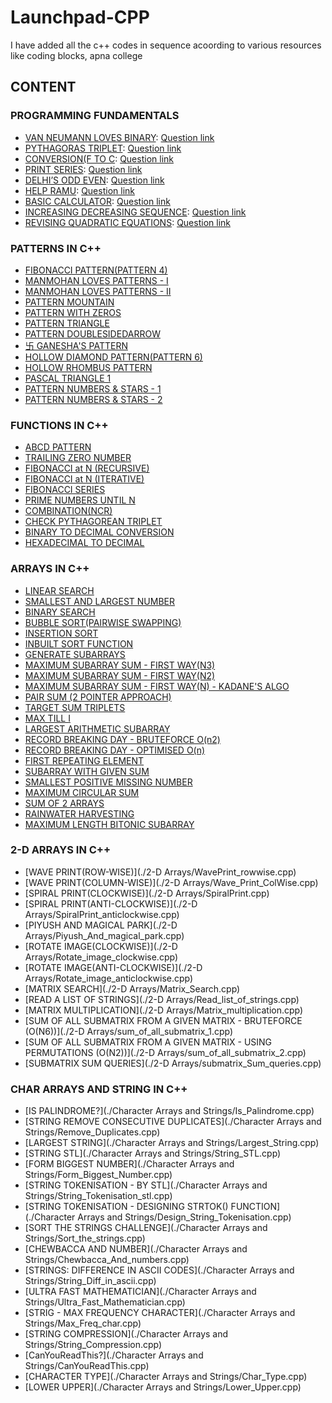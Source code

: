 # Launchpad-CPP
I have added all the c++ codes in sequence acoording to various resources like coding blocks, apna college

## CONTENT

### PROGRAMMING FUNDAMENTALS
* [VAN NEUMANN LOVES BINARY](./Fundamentals/Van_Neumann_loves_Binary.cpp): [Question link](https://hack.codingblocks.com/app/contests/1030/219/problem)
* [PYTHAGORAS TRIPLET](./Fundamentals/pythagoras_triplet.cpp): [Question link](https://hack.codingblocks.com/app/contests/1030/107/problem)
* [CONVERSION(F TO C](./Fundamentals/Conversion_F_to_C.cpp): [Question link](https://hack.codingblocks.com/app/contests/1030/560/problem)
* [PRINT SERIES](./Fundamentals/Print_Series.cpp): [Question link](https://hack.codingblocks.com/app/contests/1030/201/problem)
* [DELHI’S ODD EVEN](./Fundamentals/Delhi_Odd_Even.cpp): [Question link](https://hack.codingblocks.com/app/contests/1030/853/problem)
* [HELP RAMU](./Fundamentals/Help_Ramu.cpp): [Question link](https://hack.codingblocks.com/app/contests/1030/1089/problem)
* [BASIC CALCULATOR](./Fundamentals/Basic_Calculator.cpp): [Question link](https://hack.codingblocks.com/app/contests/1030/461/problem)
* [INCREASING DECREASING SEQUENCE](./Fundamentals/Increasing_Decreasing.cpp): [Question link](https://hack.codingblocks.com/app/practice/1/1314/problem)
* [REVISING QUADRATIC EQUATIONS](./Fundamentals/Revising_Quadratic_Equations.cpp): [Question link](https://hack.codingblocks.com/app/practice/3/1320/problem)


### PATTERNS IN C++
* [FIBONACCI PATTERN(PATTERN 4)](./Patterns/Fibonacci_Pattern_Pattern4.cpp)
* [MANMOHAN LOVES PATTERNS - I](./Patterns/Manmohan_Loves_Patterns1.cpp)
* [MANMOHAN LOVES PATTERNS - II](./Patterns/Manmohan_Loves_Patterns2.cpp)
* [PATTERN MOUNTAIN](./Patterns/Patterns_Mountain.cpp)
* [PATTERN WITH ZEROS](./Patterns/Pattern_with_Zeroes.cpp)
* [PATTERN TRIANGLE](./Patterns/Pattern_triangle.cpp)
* [PATTERN DOUBLESIDEDARROW](./Patterns/Pattern_DoubleSidedArrow.cpp)
* [卐 GANESHA'S PATTERN](./Patterns/Ganesha_Pattern.cpp)
* [HOLLOW DIAMOND PATTERN(PATTERN 6)](./Patterns/Hollow_Diamond_Pattern.cpp)
* [HOLLOW RHOMBUS PATTERN](./Patterns/Hollow_Rhombus_Pattern.cpp)
* [PASCAL TRIANGLE 1](./Patterns/Pascal_Triangle_1.cpp)
* [PATTERN NUMBERS & STARS - 1](./Patterns/Pascal_Number_&_Stars_1.cpp)
* [PATTERN NUMBERS & STARS - 2](./Patterns/Pascal_Number_&_Stars_2.cpp)

### FUNCTIONS IN C++
* [ABCD PATTERN](./Functions/ABCD_Pattern.cpp)
* [TRAILING ZERO NUMBER](./Functions/Trailing_zeroes.cpp)
* [FIBONACCI at N (RECURSIVE)](./Functions/Recursive_Fibonacci.cpp)
* [FIBONACCI at N (ITERATIVE)](./Functions/Iterative_Fibonacci.cpp)
* [FIBONACCI SERIES](./Functions/Fibonacci_Series_N.cpp)
* [PRIME NUMBERS UNTIL N](./Functions/Prime_Nos_until_N.cpp)
* [COMBINATION(NCR)](./Functions/nCr.cpp)
* [CHECK PYTHAGOREAN TRIPLET](./Functions/pythogoreantriplet.cpp)
* [BINARY TO DECIMAL CONVERSION](./Functions/Binary_to_Decimal.cpp)
* [HEXADECIMAL TO DECIMAL](./Functions/Hexadecimal_to_Decimal.cpp)

### ARRAYS IN C++
* [LINEAR SEARCH](./Arrays/Linear_Search.cpp)
* [SMALLEST AND LARGEST NUMBER](./Arrays/Smallest_and_Largest_Number.cpp)
* [BINARY SEARCH](./Arrays/Binary_Search.cpp)
* [BUBBLE SORT(PAIRWISE SWAPPING)](./Arrays/Bubble_sort.cpp)
* [INSERTION SORT](./Arrays/Insertion_sort.cpp)
* [INBUILT SORT FUNCTION ](./Arrays/Inbuilt_sort.cpp)
* [GENERATE SUBARRAYS](./Arrays/Print_Subarrays.cpp)
* [MAXIMUM SUBARRAY SUM -  FIRST WAY(N3)](./Arrays/Max_Subarray_sum_1.cpp)
* [MAXIMUM SUBARRAY SUM -  FIRST WAY(N2)](./Arrays/Max_Subarray_sum_2.cpp)
* [MAXIMUM SUBARRAY SUM -  FIRST WAY(N) - KADANE'S ALGO](./Arrays/Max_Subarray_sum_3_Kadane.cpp)
* [PAIR SUM (2 POINTER APPROACH)](./Arrays/Pair_sum_2_Pointer.cpp)
* [TARGET SUM TRIPLETS](./Arrays/Triplet_sum_2_Pointer.cpp)
* [MAX TILL I](./Arrays/Max_Till_I.cpp)
* [LARGEST ARITHMETIC SUBARRAY](./Arrays/.cpp)
* [RECORD BREAKING DAY - BRUTEFORCE O(n2)](./Arrays/Record_Breaking_Day_Bruteforce.cpp)
* [RECORD BREAKING DAY - OPTIMISED O(n)](./Arrays/Record_Breaking_Day_Optimised.cpp)
* [FIRST REPEATING ELEMENT](./Arrays/First_Repeating_Element.cpp)
* [SUBARRAY WITH GIVEN SUM](./Arrays/Subarray_with_given_sum.cpp)
* [SMALLEST POSITIVE MISSING NUMBER](./Arrays/Smallest_Positive_Missing_Number.cpp)
* [MAXIMUM CIRCULAR SUM](./Arrays/Maximum_Circular_Sum.cpp)
* [SUM OF 2 ARRAYS](./Arrays/Sum_Of_2_Arrays.cpp)
* [RAINWATER HARVESTING](./Arrays/Rainwater_Harvesting.cpp)
* [MAXIMUM LENGTH BITONIC SUBARRAY](./Arrays/Max_Length_Bitonic_Subarrays.cpp)

### 2-D ARRAYS IN C++
* [WAVE PRINT(ROW-WISE)](./2-D Arrays/WavePrint_rowwise.cpp)
* [WAVE PRINT(COLUMN-WISE)](./2-D Arrays/Wave_Print_ColWise.cpp)
* [SPIRAL PRINT(CLOCKWISE)](./2-D Arrays/SpiralPrint.cpp)
* [SPIRAL PRINT(ANTI-CLOCKWISE)](./2-D Arrays/SpiralPrint_anticlockwise.cpp)
* [PIYUSH AND MAGICAL PARK](./2-D Arrays/Piyush_And_magical_park.cpp)
* [ROTATE IMAGE(CLOCKWISE)](./2-D Arrays/Rotate_image_clockwise.cpp)
* [ROTATE IMAGE(ANTI-CLOCKWISE)](./2-D Arrays/Rotate_image_anticlockwise.cpp)
* [MATRIX SEARCH](./2-D Arrays/Matrix_Search.cpp)
* [READ A LIST OF STRINGS](./2-D Arrays/Read_list_of_strings.cpp)
* [MATRIX MULTIPLICATION](./2-D Arrays/Matrix_multiplication.cpp)
* [SUM OF ALL SUBMATRIX FROM A GIVEN MATRIX - BRUTEFORCE (O(N6))](./2-D Arrays/sum_of_all_submatrix_1.cpp)
* [SUM OF ALL SUBMATRIX FROM A GIVEN MATRIX - USING PERMUTATIONS (O(N2))](./2-D Arrays/sum_of_all_submatrix_2.cpp)
* [SUBMATRIX SUM QUERIES](./2-D Arrays/submatrix_Sum_queries.cpp)

### CHAR ARRAYS AND STRING IN C++
* [IS PALINDROME?](./Character Arrays and Strings/Is_Palindrome.cpp)
* [STRING REMOVE CONSECUTIVE DUPLICATES](./Character Arrays and Strings/Remove_Duplicates.cpp)
* [LARGEST STRING](./Character Arrays and Strings/Largest_String.cpp)
* [STRING STL](./Character Arrays and Strings/String_STL.cpp)
* [FORM BIGGEST NUMBER](./Character Arrays and Strings/Form_Biggest_Number.cpp)
* [STRING TOKENISATION - BY STL](./Character Arrays and Strings/String_Tokenisation_stl.cpp)
* [STRING TOKENISATION - DESIGNING STRTOK() FUNCTION](./Character Arrays and Strings/Design_String_Tokenisation.cpp)
* [SORT THE STRINGS CHALLENGE](./Character Arrays and Strings/Sort_the_strings.cpp)
* [CHEWBACCA AND NUMBER](./Character Arrays and Strings/Chewbacca_And_numbers.cpp)
* [STRINGS: DIFFERENCE IN ASCII CODES](./Character Arrays and Strings/String_Diff_in_ascii.cpp)
* [ULTRA FAST MATHEMATICIAN](./Character Arrays and Strings/Ultra_Fast_Mathematician.cpp)
* [STRIG - MAX FREQUENCY CHARACTER](./Character Arrays and Strings/Max_Freq_char.cpp)
* [STRING COMPRESSION](./Character Arrays and Strings/String_Compression.cpp)
* [CanYouReadThis?](./Character Arrays and Strings/CanYouReadThis.cpp)
* [CHARACTER TYPE](./Character Arrays and Strings/Char_Type.cpp)
* [LOWER UPPER](./Character Arrays and Strings/Lower_Upper.cpp)








